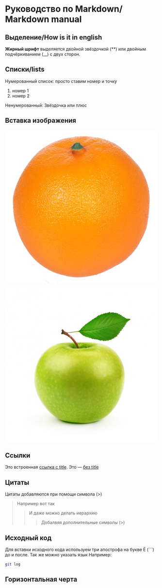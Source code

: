 # Руководство по Markdown/ Markdown manual

## Выделение/How is it in english

**Жирный шрифт** выделяется двойной звёздочкой (**) или двойным подчёркиванием (__) с двух сторон.


## Списки/lists

Нумерованный список: просто ставим номер и точку
1. номер 1
2. номер 2

Ненумерованный:
Звёздочка или плюс


## Вставка изображения

![Это апельсин](4a58c6a9afdcf2f8a6104d2996d09dea.jpg)



![Это яблоко](depositphotos_12089121-stock-photo-green-apple-with-leaf.jpg)

## Ссылки

Это встроенная [ссылка с title](http://example.com/link "Я ссылка"). Это — [без title](http://example.com/link)

## Цитаты

Цитаты добавляются при помощи символа (>)

>Например вот так
>> И даже можно делать иерархию
>>> Добалвяя дополнительные символы (>)

## Исходный код

Для вставки исходного кода используем три апострофа на букве Ё (```) до и после. Так же можно указать язык
Например:
~~~ sh
git log
~~~


## Горизонтальная черта
